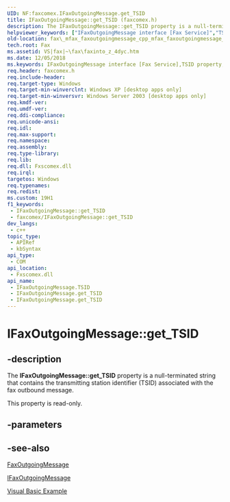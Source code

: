 ```yaml
---
UID: NF:faxcomex.IFaxOutgoingMessage.get_TSID
title: IFaxOutgoingMessage::get_TSID (faxcomex.h)
description: The IFaxOutgoingMessage::get_TSID property is a null-terminated string that contains the transmitting station identifier (TSID) associated with the fax outbound message.
helpviewer_keywords: ["IFaxOutgoingMessage interface [Fax Service]","TSID property","IFaxOutgoingMessage.TSID","IFaxOutgoingMessage.get_TSID","IFaxOutgoingMessage::TSID","IFaxOutgoingMessage::get_TSID","TSID property [Fax Service]","TSID property [Fax Service]","IFaxOutgoingMessage interface","_mfax_faxoutgoingmessage.tsid","fax._mfax_faxoutgoingmessage_cpp_mfax_faxoutgoingmessage_tsid_cpp","fax._mfax_faxoutgoingmessage_tsid","faxcomex/IFaxOutgoingMessage::TSID","faxcomex/IFaxOutgoingMessage::get_TSID","get_TSID"]
old-location: fax\_mfax_faxoutgoingmessage_cpp_mfax_faxoutgoingmessage_tsid_cpp.htm
tech.root: Fax
ms.assetid: VS|fax|~\fax\faxinto_z_4dyc.htm
ms.date: 12/05/2018
ms.keywords: IFaxOutgoingMessage interface [Fax Service],TSID property, IFaxOutgoingMessage.TSID, IFaxOutgoingMessage.get_TSID, IFaxOutgoingMessage::TSID, IFaxOutgoingMessage::get_TSID, TSID property [Fax Service], TSID property [Fax Service],IFaxOutgoingMessage interface, _mfax_faxoutgoingmessage.tsid, fax._mfax_faxoutgoingmessage_cpp_mfax_faxoutgoingmessage_tsid_cpp, fax._mfax_faxoutgoingmessage_tsid, faxcomex/IFaxOutgoingMessage::TSID, faxcomex/IFaxOutgoingMessage::get_TSID, get_TSID
req.header: faxcomex.h
req.include-header: 
req.target-type: Windows
req.target-min-winverclnt: Windows XP [desktop apps only]
req.target-min-winversvr: Windows Server 2003 [desktop apps only]
req.kmdf-ver: 
req.umdf-ver: 
req.ddi-compliance: 
req.unicode-ansi: 
req.idl: 
req.max-support: 
req.namespace: 
req.assembly: 
req.type-library: 
req.lib: 
req.dll: Fxscomex.dll
req.irql: 
targetos: Windows
req.typenames: 
req.redist: 
ms.custom: 19H1
f1_keywords:
 - IFaxOutgoingMessage::get_TSID
 - faxcomex/IFaxOutgoingMessage::get_TSID
dev_langs:
 - c++
topic_type:
 - APIRef
 - kbSyntax
api_type:
 - COM
api_location:
 - Fxscomex.dll
api_name:
 - IFaxOutgoingMessage.TSID
 - IFaxOutgoingMessage.get_TSID
 - IFaxOutgoingMessage.get_TSID
---
```


# IFaxOutgoingMessage::get_TSID


## -description

The <b>IFaxOutgoingMessage::get_TSID</b> property is a null-terminated string that contains the transmitting station identifier (TSID) associated with the fax outbound message.

This property is read-only.

## -parameters

## -see-also

<a href="/previous-versions/windows/desktop/fax/-mfax-faxoutgoingmessage">FaxOutgoingMessage</a>



<a href="/previous-versions/windows/desktop/api/faxcomex/nn-faxcomex-ifaxoutgoingmessage">IFaxOutgoingMessage</a>



<a href="/previous-versions/windows/desktop/fax/-mfax-opening-a-fax-from-the-outgoing-archive">Visual Basic Example</a>